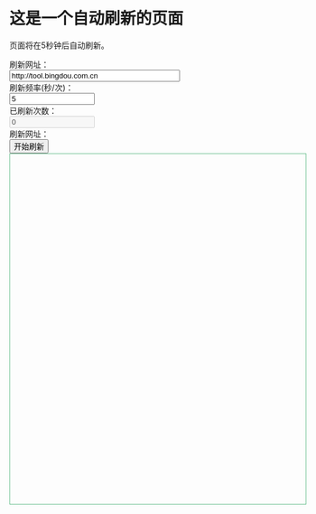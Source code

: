 <!DOCTYPE html>
<html>
  <head>
    <title>自动刷新页面</title>
    <script type="text/javascript">
      // 设置刷新时间间隔（以毫秒为单位）
      var refreshInterval = 5000; // 每5秒刷新一次页面
      function refreshPage() {
        window.location.reload(); // 刷新页面
      }
      // 在指定的时间间隔内重复调用refreshPage函数
      setInterval(refreshPage, refreshInterval);
    </script>
  </head>
  <body>
    <h1>这是一个自动刷新的页面</h1>
    <p>页面将在5秒钟后自动刷新。</p>
  </body>
</html>

 <div class="form-group"><label class="col-sm-2 control-label"> 刷新网址： </label>
                                <div class="col-sm-10">
                                    <input class="form-control" id="url" name="url" type="text" value="http://tool.bingdou.com.cn" placeholder="如：http://tool.bingdou.com.cn" style="width: 60%;"/>
                                </div>
                            </div>
                            <div class="form-group"><label class="col-sm-2 control-label"> 刷新频率(秒/次)： </label>
                                <div class="col-sm-10"><input class="form-control" id="frequency" type="text" value="5" style="width: 30%;"/></div>
                            </div>
                            <div class="form-group"><label class="col-sm-2 control-label"> 已刷新次数： </label>
                                <div class="col-sm-10"><input class="form-control" id="times" type="text" value="0" style="width: 30%;" disabled=""/></div>
                            </div>
                            <div class="form-group"><label class="col-sm-2 control-label"> 刷新网址： </label>
                                <div class="col-sm-10"><input type="button" id="startButton" onClick="startRefresh();" value="开始刷新" class="btn btn-success"> <input type="button" id="endButton" onclick="endRefresh();" value="停止刷新" class="btn btn-danger" style="display: none">
                                </div>
                            </div>
                            <div class="form-group"><label class="col-sm-2 control-label"> </label>
                                <div class="col-sm-10">
                                    <div class="alert alert-danger alert-dismissible text-center" id="errdiv" role="alert" style="display: none;"></div>
                                </div>
                            </div>
                            <div class="form-group">
                                <div class="col-sm-12">
                                    <iframe id="frame" style="width: 100%; height: 600px; padding: 10px; border: 1px solid #66be8c;"></iframe>
                                </div>
                            </div>
                        </form>
                
